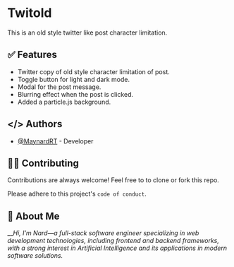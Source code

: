 # Twitold
This is an old style twitter like post character limitation.

## ✅ Features
- Twitter copy of old style character limitation of post.
- Toggle button for light and dark mode.
- Modal for the post message.
- Blurring effect when the post is clicked.
- Added a particle.js background.

## </> Authors
- [@MaynardRT](https://github.com/MaynardRT) - Developer

## 🧑‍💻 Contributing
Contributions are always welcome!
Feel free to to clone or fork this repo.

Please adhere to this project's `code of conduct`.

## 🚀 About Me
___Hi, I’m Nard—a full-stack software engineer specializing in web development technologies, including frontend and backend frameworks, with a strong interest in Artificial Intelligence and its applications in modern software solutions._
